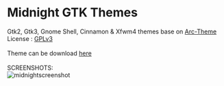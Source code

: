 # Midnight GTK Themes
Gtk2, Gtk3, Gnome Shell, Cinnamon & Xfwm4 themes base on [Arc-Theme](https://github.com/horst3180/arc-theme) </br>
License : [GPLv3](https://choosealicense.com/licenses/gpl-3.0/)</br></br>
Theme can be download [here](https://www.pling.com/p/1273208/)</br></br>
SCREENSHOTS:</br>
![midnightscreenshot](https://i.ibb.co/K6fsnjH/midnight-solarized-screenshot-fullscreen.png "midnight screenshot")</br>
